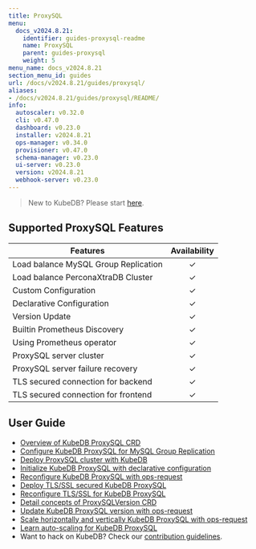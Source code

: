 ```yaml
---
title: ProxySQL
menu:
  docs_v2024.8.21:
    identifier: guides-proxysql-readme
    name: ProxySQL
    parent: guides-proxysql
    weight: 5
menu_name: docs_v2024.8.21
section_menu_id: guides
url: /docs/v2024.8.21/guides/proxysql/
aliases:
- /docs/v2024.8.21/guides/proxysql/README/
info:
  autoscaler: v0.32.0
  cli: v0.47.0
  dashboard: v0.23.0
  installer: v2024.8.21
  ops-manager: v0.34.0
  provisioner: v0.47.0
  schema-manager: v0.23.0
  ui-server: v0.23.0
  version: v2024.8.21
  webhook-server: v0.23.0
---
```


> New to KubeDB? Please start [here](/docs/v2024.8.21/README).

## Supported ProxySQL Features

| Features                             | Availability |
| ------------------------------------ | :----------: |
| Load balance MySQL Group Replication |   &#10003;   |
| Load balance PerconaXtraDB Cluster   |   &#10003;   |
| Custom Configuration                 |   &#10003;   |
| Declarative Configuration            |   &#10003;   |
| Version Update                       |   &#10003;   |
| Builtin Prometheus Discovery         |   &#10003;   |
| Using Prometheus operator            |   &#10003;   |
| ProxySQL server cluster              |   &#10003;   |
| ProxySQL server failure recovery     |   &#10003;   |
| TLS secured connection for backend   |   &#10003;   |
| TLS secured connection for frontend  |   &#10003;   |

## User Guide

- [Overview of KubeDB ProxySQL CRD](/docs/v2024.8.21/guides/proxysql/concepts/proxysql/) 
- [Configure KubeDB ProxySQL for MySQL Group Replication](/docs/v2024.8.21/guides/proxysql/quickstart/mysqlgrp/)
- [Deploy ProxySQL cluster with KubeDB](/docs/v2024.8.21/guides/proxysql/clustering/proxysql-cluster/) 
- [Initialize KubeDB ProxySQL with declarative configuration](/docs/v2024.8.21/guides/proxysql/concepts/declarative-configuration/) 
- [Reconfigure KubeDB ProxySQL with ops-request](/docs/v2024.8.21/guides/proxysql/concepts/opsrequest/)
- [Deploy TLS/SSL secured KubeDB ProxySQL](/docs/v2024.8.21/guides/proxysql/tls/configure/)
- [Reconfigure TLS/SSL for KubeDB ProxySQL](/docs/v2024.8.21/guides/proxysql/reconfigure-tls/cluster/)
- [Detail concepts of ProxySQLVersion CRD](/docs/v2024.8.21/guides/proxysql/concepts/proxysql-version/)
- [Update KubeDB ProxySQL version with ops-request](/docs/v2024.8.21/guides/proxysql/update-version/cluster/)
- [Scale horizontally and vertically KubeDB ProxySQL with ops-request](/docs/v2024.8.21/guides/proxysql/scaling/horizontal-scaling/cluster/)
- [Learn auto-scaling for KubeDB ProxySQL](/docs/v2024.8.21/guides/proxysql/autoscaler/compute/cluster/)
- Want to hack on KubeDB? Check our [contribution guidelines](/docs/v2024.8.21/CONTRIBUTING).
